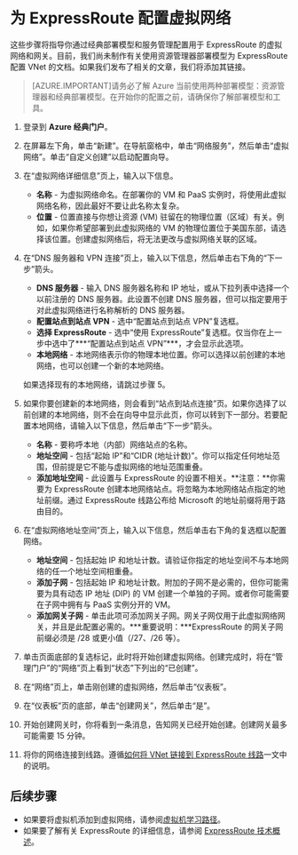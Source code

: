 <properties
   pageTitle="为 ExpressRoute 配置虚拟网络和网关 | Windows Azure"
   description="本文将指导你完成为 ExpressRoute 设置虚拟网络 (VNet)"
   documentationCenter="na"
   services="expressroute"
   authors="cherylmc"
   manager="carolz"
   editor=""
   tags="azure-service-management"/>

<tags 
   ms.service="expressroute"
   ms.date="10/19/2015"
   wacn.date="01/14/2016"/>

# 为 ExpressRoute 配置虚拟网络

这些步骤将指导你通过经典部署模型和服务管理配置用于 ExpressRoute 的虚拟网络和网关。目前，我们尚未制作有关使用资源管理器部署模型为 ExpressRoute 配置 VNet 的文档。如果我们发布了相关的文章，我们将添加其链接。
 
>[AZURE.IMPORTANT]请务必了解 Azure 当前使用两种部署模型：资源管理器和经典部署模型。在开始你的配置之前，请确保你了解部署模型和工具。

1. 登录到 **Azure 经典门户**。

2. 在屏幕左下角，单击“新建”。在导航窗格中，单击“网络服务”，然后单击“虚拟网络”。单击“自定义创建”以启动配置向导。

3. 在“虚拟网络详细信息”页上，输入以下信息。

	- **名称** - 为虚拟网络命名。在部署你的 VM 和 PaaS 实例时，将使用此虚拟网络名称，因此最好不要让此名称太复杂。
	- **位置** - 位置直接与你想让资源 (VM) 驻留在的物理位置（区域）有关。例如，如果你希望部署到此虚拟网络的 VM 的物理位置位于美国东部，请选择该位置。创建虚拟网络后，将无法更改与虚拟网络关联的区域。

4. 在“DNS 服务器和 VPN 连接”页上，输入以下信息，然后单击右下角的“下一步”箭头。

	- **DNS 服务器** - 输入 DNS 服务器名称和 IP 地址，或从下拉列表中选择一个以前注册的 DNS 服务器。此设置不创建 DNS 服务器，但可以指定要用于对此虚拟网络进行名称解析的 DNS 服务器。
	- **配置站点到站点 VPN** - 选中“配置站点到站点 VPN”复选框。
	- **选择 ExpressRoute** - 选中“使用 ExpressRoute”复选框。仅当你在上一步中选中了***“配置站点到站点 VPN”***，才会显示此选项。
	- **本地网络** - 本地网络表示你的物理本地位置。你可以选择以前创建的本地网络，也可以创建一个新的本地网络。

	如果选择现有的本地网络，请跳过步骤 5。

5. 如果你要创建新的本地网络，则会看到“站点到站点连接”页。如果你选择了以前创建的本地网络，则不会在向导中显示此页，你可以转到下一部分。若要配置本地网络，请输入以下信息，然后单击“下一步”箭头。

	- **名称** - 要称呼本地（内部）网络站点的名称。
	- **地址空间** - 包括“起始 IP”和“CIDR (地址计数)”。你可以指定任何地址范围，但前提是它不能与虚拟网络的地址范围重叠。
	- **添加地址空间** - 此设置与 ExpressRoute 的设置不相关。**注意：**你需要为 ExpressRoute 创建本地网络站点。将忽略为本地网络站点指定的地址前缀。通过 ExpressRoute 线路公布给 Microsoft 的地址前缀将用于路由目的。

6. 在“虚拟网络地址空间”页上，输入以下信息，然后单击右下角的复选框以配置网络。

	- **地址空间** - 包括起始 IP 和地址计数。请验证你指定的地址空间不与本地网络的任一个地址空间相重叠。
	- **添加子网** - 包括起始 IP 和地址计数。附加的子网不是必需的，但你可能需要为具有动态 IP 地址 (DIP) 的 VM 创建一个单独的子网。或者你可能需要在子网中拥有与 PaaS 实例分开的 VM。
	- **添加网关子网** - 单击此项可添加网关子网。网关子网仅用于此虚拟网络网关，并且是此配置必需的。***重要说明：***ExpressRoute 的网关子网前缀必须是 /28 或更小值（/27、/26 等）。

7. 单击页面底部的复选标记，此时将开始创建虚拟网络。创建完成时，将在“管理门户”的“网络”页上看到“状态”下列出的“已创建”。

8. 在“网络”页上，单击刚创建的虚拟网络，然后单击“仪表板”。
9. 在“仪表板”页的底部，单击“创建网关”，然后单击“是”。

10. 开始创建网关时，你将看到一条消息，告知网关已经开始创建。创建网关最多可能需要 15 分钟。

11. 将你的网络连接到线路。遵循[如何将 VNet 链接到 ExpressRoute 线路](/documentation/articles/expressroute-howto-linkvnet-classic)一文中的说明。

## 后续步骤

- 如果要将虚拟机添加到虚拟网络，请参阅[虚拟机学习路径](/documentation/services/virtual-machines/)。
- 如果要了解有关 ExpressRoute 的详细信息，请参阅 [ExpressRoute 技术概述](/documentation/articles/expressroute-introduction)。


 

<!---HONumber=Mooncake_0104_2016-->